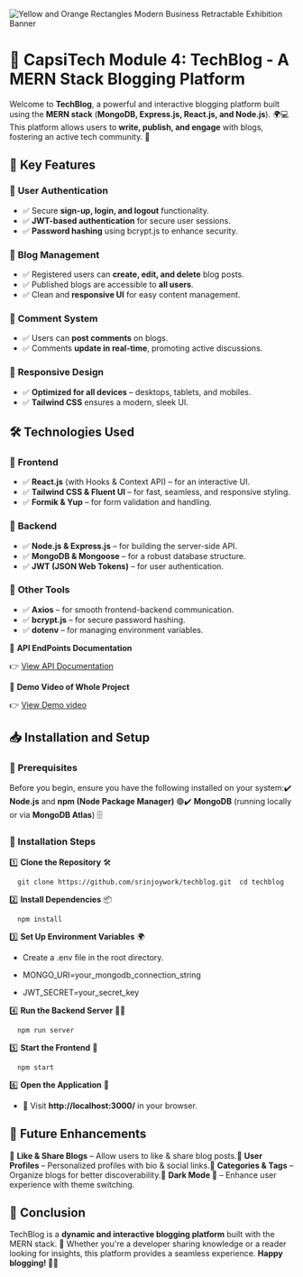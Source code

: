
![Yellow and Orange Rectangles Modern Business Retractable Exhibition Banner](https://github.com/user-attachments/assets/e7f1104d-5851-4f79-842c-6796783f5f81)

**🚀 CapsiTech Module 4: TechBlog - A MERN Stack Blogging Platform**
====================================================================

Welcome to **TechBlog**, a powerful and interactive blogging platform built using the **MERN stack** (**MongoDB, Express.js, React.js, and Node.js**). 🌍💻 This platform allows users to **write, publish, and engage** with blogs, fostering an active tech community. 🚀

**📌 Key Features**
-------------------

### 🔐 **User Authentication**

*   ✅ Secure **sign-up, login, and logout** functionality.
*   ✅ **JWT-based authentication** for secure user sessions.
*   ✅ **Password hashing** using bcrypt.js to enhance security.

### 📝 **Blog Management**

*   ✅ Registered users can **create, edit, and delete** blog posts.
*   ✅ Published blogs are accessible to **all users**.
*   ✅ Clean and **responsive UI** for easy content management.

### 💬 **Comment System**

*   ✅ Users can **post comments** on blogs.
*   ✅ Comments **update in real-time**, promoting active discussions.

### 📱 **Responsive Design**

*   ✅ **Optimized for all devices** – desktops, tablets, and mobiles.
*   ✅ **Tailwind CSS** ensures a modern, sleek UI.

**🛠️ Technologies Used**
-------------------------

### 🌟 **Frontend**

*   ✅ **React.js** (with Hooks & Context API) – for an interactive UI.
*   ✅ **Tailwind CSS & Fluent UI** – for fast, seamless, and responsive styling.
*   ✅ **Formik & Yup** – for form validation and handling.

### 🚀 **Backend**

*   ✅ **Node.js & Express.js** – for building the server-side API.
*   ✅ **MongoDB & Mongoose** – for a robust database structure.
*   ✅ **JWT (JSON Web Tokens)** – for user authentication.

### 🔧 **Other Tools**

*   ✅ **Axios** – for smooth frontend-backend communication.
*   ✅ **bcrypt.js** – for secure password hashing.
*   ✅ **dotenv** – for managing environment variables.

📌 **API EndPoints Documentation**

👉 [View API Documentation](https://github.com/srinjoywork/Module-4/blob/main/API_EndPoints_Documentation.md)

📌 **Demo Video of Whole Project**

👉 [View Demo video](https://docs.google.com/document/d/e/2PACX-1vRHwB2XxLG5h4CPcVBnGOiMWMiHW3wgNxJ-ZadJfurFS0icB33UokpIsqFK2yK0AG_uyV_MBDlV1Dqr/pub)


**📥 Installation and Setup**
-----------------------------

### **🔰 Prerequisites**

Before you begin, ensure you have the following installed on your system:✔️ **Node.js** and **npm (Node Package Manager)** 🟢✔️ **MongoDB** (running locally or via **MongoDB Atlas**) 🗄️

### **📂 Installation Steps**

1️⃣ **Clone the Repository** 🛠️

`   git clone https://github.com/srinjoywork/techblog.git  cd techblog   `

2️⃣ **Install Dependencies** 📦

`   npm install   `

3️⃣ **Set Up Environment Variables** 🌍

*   Create a .env file in the root directory.
    
*   MONGO_URI=your\_mongodb\_connection\_string
    
*   JWT_SECRET=your\_secret\_key
    

4️⃣ **Run the Backend Server** 🏃‍♂️

`   npm run server   `

5️⃣ **Start the Frontend** 🎨

`   npm start   `

6️⃣ **Open the Application** 🚀
*   📌 Visit **http://localhost:3000/** in your browser.

**📌 Future Enhancements**
--------------------------

🚀 **Like & Share Blogs** – Allow users to like & share blog posts.🚀 **User Profiles** – Personalized profiles with bio & social links.🚀 **Categories & Tags** – Organize blogs for better discoverability.🚀 **Dark Mode 🌙** – Enhance user experience with theme switching.

**🙌 Conclusion**
-----------------

TechBlog is a **dynamic and interactive blogging platform** built with the MERN stack. 🌟 Whether you're a developer sharing knowledge or a reader looking for insights, this platform provides a seamless experience. **Happy blogging! 📝🚀**
